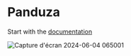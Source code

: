 # Panduza

Start with the [documentation](https://panduza.github.io/panduza-dev-zone/)

![Capture d'écran 2024-06-04 065001](https://github.com/Panduza/.github/assets/1451383/1df82eaf-01c4-4b79-95e8-92e8a0d645c9)
